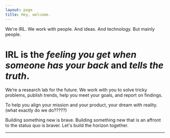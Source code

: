 ```yaml
---
layout: page
title: Hey, welcome.
---
```


We're IRL. We work with people. And ideas. And technology. But mainly people. 

# IRL is the *feeling you get when someone has your back* and *tells the truth*.

We’re a research lab for the future. We work with you to solve tricky problems, publish trends, help you meet your goals, and report on findings.

To help you align your mission and your product, your dream with reality. 
(what exactly do we do?????)

Building something new is brave. Building something new that is an affront to the status quo is braver. Let's build the horizon together. 






***